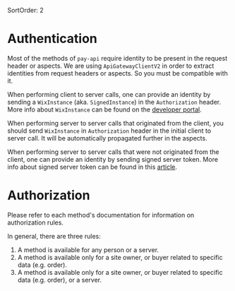 SortOrder: 2
# Authentication

Most of the methods of `pay-api` require identity to be present in the request
header or aspects. We are using `ApiGatewayClientV2` in order to extract
identities from request headers or aspects. So you must be compatible with it.

When performing client to server calls, one can provide an identity by sending a
`WixInstance` (aka. `SignedInstance`) in the `Authorization` header. More info
about `WixInstance` can be found on the [developer portal][1].

When performing server to server calls that originated from the client, you
should send `WixInstance` in `Authorization` header in the initial client to
server call. It will be automatically propagated further in the aspects.

When performing server to server calls that were not originated from the client,
one can provide an identity by sending signed server token. More info about
signed server token can be found in this [article][2].

  [1]: https://dev.wix.com/docs/infrastructure/app-instance/#overview
  [2]: https://github.com/wix-private/users/blob/master/identification/identification-api/src/main/proto/docs/Server2Server.md

# Authorization

Please refer to each method's documentation for information on authorization
rules.

In general, there are three rules:

1. A method is available for any person or a server.
2. A method is available only for a site owner, or buyer related to specific
   data (e.g. order).
3. A method is available only for a site owner, or buyer related to specific
   data (e.g. order), or a server.
